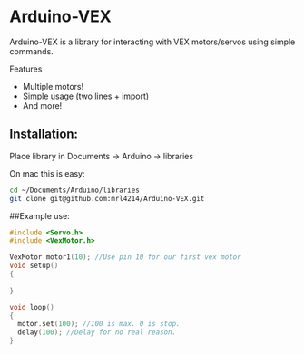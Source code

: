 Arduino-VEX
=========

Arduino-VEX is a library for interacting with VEX motors/servos using simple commands.

Features
  - Multiple motors!
  - Simple usage (two lines + import)
  - And more!

## Installation:

Place library in Documents -> Arduino -> libraries

On mac this is easy:
```bash
cd ~/Documents/Arduino/libraries
git clone git@github.com:mrl4214/Arduino-VEX.git
```

##Example use:

```cpp
#include <Servo.h>
#include <VexMotor.h>

VexMotor motor1(10); //Use pin 10 for our first vex motor
void setup()
{
   
}

void loop()
{
  motor.set(100); //100 is max. 0 is stop.
  delay(100); //Delay for no real reason.
}
```
